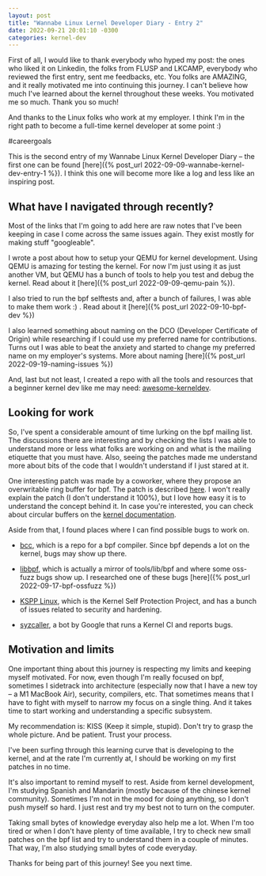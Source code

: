 ```yaml
---
layout: post
title: "Wannabe Linux Lernel Developer Diary - Entry 2"
date: 2022-09-21 20:01:10 -0300
categories: kernel-dev
---
```


First of all, I would like to thank everybody who hyped my post: the ones who liked it on Linkedin, the folks from FLUSP and LKCAMP, everybody who reviewed the first entry, sent me feedbacks, etc. You folks are AMAZING, and it really motivated me into continuing this journey. I can't believe how much I've learned about the kernel throughout these weeks. You motivated me so much. Thank you so much! 

And thanks to the Linux folks who work at my employer. I think I'm in the right path to become a full-time kernel developer at some point :)

\#careergoals

This is the second entry of my Wannabe Linux Kernel Developer Diary – the first one can be found [here]({% post_url 2022-09-09-wannabe-kernel-dev-entry-1 %}). I think this one will become more like a log and less like an inspiring post. 

## What have I navigated through recently?

Most of the links that I'm going to add here are raw notes that I've been keeping in case I come across the same issues again. 
They exist mostly for making stuff "googleable". 

I wrote a post about how to setup your QEMU for kernel development. Using QEMU is amazing for testing the kernel. For now I'm just using it as just another VM, but QEMU has a bunch of tools to help you test and debug the kernel. Read about it [here]({% post_url 2022-09-09-qemu-pain %}).

I also tried to run the bpf selftests and, after a bunch of failures, I was able to make them work :) . Read about it [here]({% post_url 2022-09-10-bpf-dev %})

I also learned something about naming on the DCO (Developer Certificate of Origin) while researching if I could use my preferred name for contributions. Turns out I was able to beat the anxiety and started to change my preferred name on my employer's systems. More about naming [here]({% post_url 2022-09-19-naming-issues %})

And, last but not least, I created a repo with all the tools and resources that a beginner kernel dev like me may need: [awesome-kerneldev](https://github.com/retpolanne/awesome-kerneldev).

## Looking for work

So, I've spent a considerable amount of time lurking on the bpf mailing list. The discussions there are interesting and by checking the lists I was able to understand more or less what folks are working on and what is the mailing etiquette that you must have. Also, seeing the patches made me understand more about bits of the code that I wouldn't understand if I just stared at it. 

One interesting patch was made by a coworker, where they propose an overwritable ring buffer for bpf. The patch is described [here](https://lore.kernel.org/bpf/20220906195656.33021-1-flaniel@linux.microsoft.com/). I won't really explain the patch (I don't understand it 100%), but I love how easy it is to understand the concept behind it. In case you're interested, you can check about circular buffers on the [kernel documentation](https://www.kernel.org/doc/html/latest/core-api/circular-buffers.html).

Aside from that, I found places where I can find possible bugs to work on.

- [bcc](https://github.com/iovisor/bcc/issues), which is a repo for a bpf compiler. Since bpf depends a lot on the kernel, bugs may show up there.

- [libbpf](https://github.com/libbpf/libbpf), which is actually a mirror of tools/lib/bpf and where some oss-fuzz bugs show up. I researched one of these bugs [here]({% post_url 2022-09-17-bpf-ossfuzz %}) 

- [KSPP Linux](https://github.com/KSPP/linux/issues), which is the Kernel Self Protection Project, and has a bunch of issues related to security and hardening.

- [syzcaller](https://syzkaller.appspot.com/upstream), a bot by Google that runs a Kernel CI and reports bugs. 

## Motivation and limits

One important thing about this journey is respecting my limits and keeping myself motivated. For now, even though I'm really focused on bpf, sometimes I sidetrack into architecture (especially now that I have a new toy – a M1 MacBook Air), security, compilers, etc. That sometimes means that I have to fight with myself to narrow my focus on a single thing. And it takes time to start working and understanding a specific subsystem. 

My recommendation is: KISS (Keep it simple, stupid). Don't try to grasp the whole picture. And be patient. Trust your process. 

I've been surfing through this learning curve that is developing to the kernel, and at the rate I'm currently at, I should be working on my first patches in no time. 

It's also important to remind myself to rest. Aside from kernel development, I'm studying Spanish and Mandarin (mostly because of the chinese kernel community). Sometimes I'm not in the mood for doing anything, so I don't push myself so hard. I just rest and try my best not to turn on the computer. 

Taking small bytes of knowledge everyday also help me a lot. When I'm too tired or when I don't have plenty of time available, I try to check new small patches on the bpf list and try to understand them in a couple of minutes. That way, I'm also studying small bytes of code everyday. 

Thanks for being part of this journey! See you next time. 
